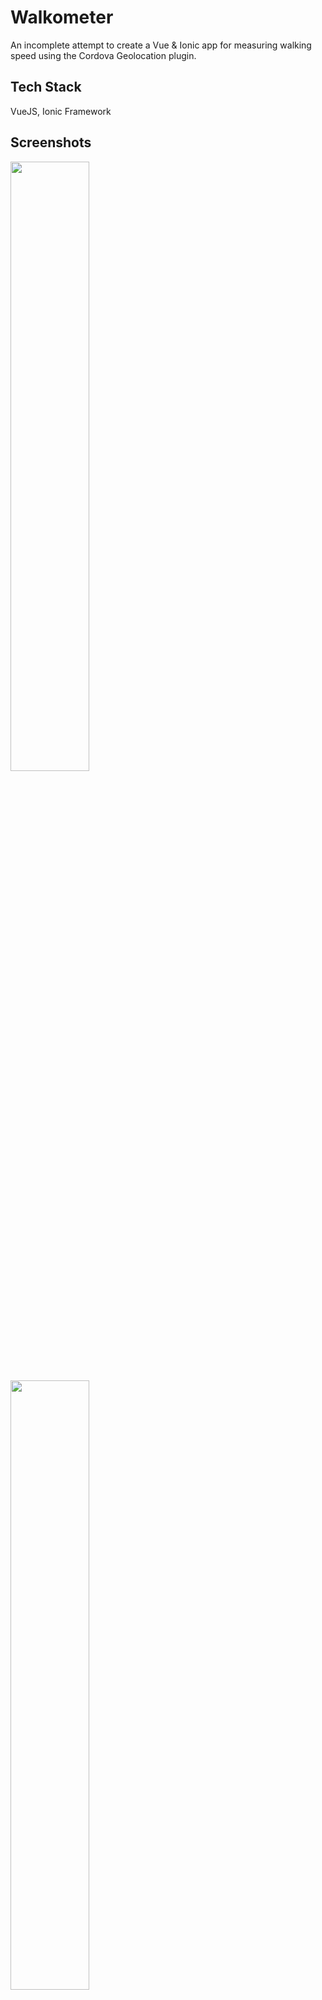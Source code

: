 # Walkometer

An incomplete attempt to create a Vue & Ionic app for measuring walking speed using the Cordova Geolocation plugin.


## Tech Stack

VueJS, Ionic Framework

## Screenshots

<img src="https://raw.githubusercontent.com/gurillaz/walkometer/main/screenshots/scr_4.png" width="50%" height="50%" />
<img src="https://raw.githubusercontent.com/gurillaz/walkometer/main/screenshots/scr_3.png" width="50%" height="50%" />

![Entry screen](https://raw.githubusercontent.com/gurillaz/walkometer/main/screenshots/scr_1.png)
![Main screen](https://raw.githubusercontent.com/gurillaz/walkometer/main/screenshots/scr_2.png)
![Settings screen](https://raw.githubusercontent.com/gurillaz/walkometer/main/screenshots/scr_3.png)
![About screen](https://raw.githubusercontent.com/gurillaz/walkometer/main/screenshots/scr_4.png)




## Install&Run

Clone the repository and install all dependencies 

```bash
  npm run serve
```

## License

[Creative Commons Attribution 4.0 International License](http://creativecommons.org/licenses/by/4.0/) 

